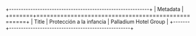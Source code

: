 +-----------------------------------------------------------+
| Metadata                                                  |
+=======+===================================================+
| Title | Protección a la infancia \| Palladium Hotel Group |
+-------+---------------------------------------------------+
